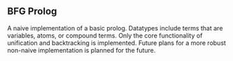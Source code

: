 BFG Prolog
----------

A naive implementation of a basic prolog. Datatypes include terms that are variables, atoms, or compound terms. Only the core functionality of unification and backtracking is implemented. Future plans for a more robust non-naive implementation is planned for the future.

